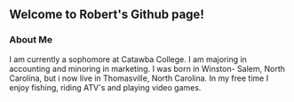 ## Welcome to Robert's Github page!

### About Me

I am currently a sophomore at Catawba College. I am majoring in accounting and minoring in marketing. I was born in Winston- Salem, North Carolina, but i now live in Thomasville, North Carolina. In my free time I enjoy fishing, riding ATV's and playing video games.
